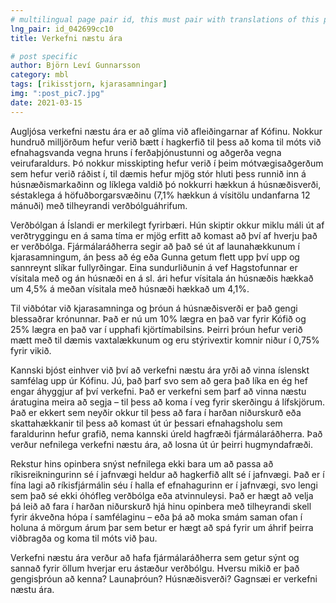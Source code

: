 ```yaml
---
# multilingual page pair id, this must pair with translations of this page. (This name must be unique)
lng_pair: id_042699cc10
title: Verkefni næstu ára

# post specific
author: Björn Leví Gunnarsson
category: mbl
tags: [rikisstjorn, kjarasamningar]
img: ":post_pic7.jpg"
date: 2021-03-15
---
```


Augljósa verkefni næstu ára er að glíma við afleiðingarnar af Kófinu. Nokkur hundruð milljörðum hefur verið bætt í hagkerfið til þess að koma til móts við efnahagsvanda vegna hruns í ferðaþjónustunni og aðgerða vegna veirufaraldurs. Þó nokkur misskipting hefur verið í þeim mótvægisaðgerðum sem hefur verið ráðist í, til dæmis hefur mjög stór hluti þess runnið inn á húsnæðismarkaðinn og líklega valdið þó nokkurri hækkun á húsnæðisverði, séstaklega á höfuðborgarsvæðinu (7,1% hækkun á vísitölu undanfarna 12 mánuði) með tilheyrandi verðbólguáhrifum. 

Verðbólgan á Íslandi er merkilegt fyrirbæri. Hún skiptir okkur miklu máli út af verðtryggingu en á sama tíma er mjög erfitt að komast að því af hverju það er verðbólga. Fjármálaráðherra segir að það sé út af launahækkunum í kjarasamningum, án þess að ég eða Gunna getum flett upp því upp og sannreynt slíkar fullyrðingar. Eina sundurliðunin á vef Hagstofunnar er vísitala með og án húsnæði en á sl. ári hefur vísitala án húsnæðis hækkað um 4,5% á meðan vísitala með húsnæði hækkað um 4,1%. 

Til viðbótar við kjarasamninga og þróun á húsnæðisverði er það gengi blessaðrar krónunnar. Það er nú um 10% lægra en það var fyrir Kófið og 25% lægra en það var í upphafi kjörtímabilsins. Þeirri þróun hefur verið mætt með til dæmis vaxtalækkunum og eru stýrivextir komnir niður í 0,75% fyrir vikið.

Kannski bjóst einhver við því að verkefni næstu ára yrði að vinna íslenskt samfélag upp úr Kófinu. Jú, það þarf svo sem að gera það líka en ég hef engar áhyggjur af því verkefni. Það er verkefni sem þarf að vinna næstu áratugina meira að segja – til þess að koma í veg fyrir skerðingu á lífskjörum. Það er ekkert sem neyðir okkur til þess að fara í harðan niðurskurð eða skattahækkanir til þess að komast út úr þessari efnahagsholu sem faraldurinn hefur grafið, nema kannski úreld hagfræði fjármálaráðherra. Það verður nefnilega verkefni næstu ára, að losna út úr þeirri hugmyndafræði. 

Rekstur hins opinbera snýst nefnilega ekki bara um að passa að ríkisreikningurinn sé í jafnvægi heldur að hagkerfið allt sé í jafnvægi. Það er í fína lagi að ríkisfjármálin séu í halla ef efnahagurinn er í jafnvægi, svo lengi sem það sé ekki óhófleg verðbólga eða atvinnuleysi. Það er hægt að velja þá leið að fara í harðan niðurskurð hjá hinu opinbera með tilheyrandi skell fyrir ákveðna hópa í samfélaginu – eða þá að moka smám saman ofan í holuna á mörgum árum þar sem betur er hægt að spá fyrir um áhrif þeirra viðbragða og koma til móts við þau. 

Verkefni næstu ára verður að hafa fjármálaráðherra sem getur sýnt og sannað fyrir öllum hverjar eru ástæður verðbólgu. Hversu mikið er það gengisþróun að kenna? Launaþróun? Húsnæðisverði? Gagnsæi er verkefni næstu ára.

